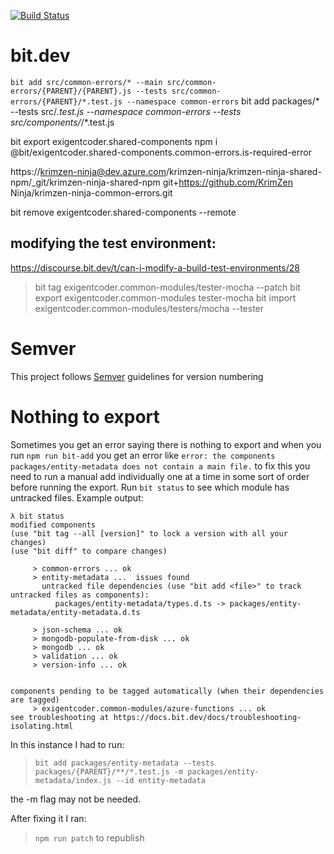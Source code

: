 [![Build Status](https://dev.azure.com/krimzen-ninja/Common%20Modules/_apis/build/status/eXigentCoder.common-modules?branchName=master)](https://dev.azure.com/krimzen-ninja/Common%20Modules/_build/latest?definitionId=1&branchName=master)

# bit.dev

`bit add src/common-errors/* --main src/common-errors/{PARENT}/{PARENT}.js --tests src/common-errors/{PARENT}/*.test.js --namespace common-errors`
bit add packages/* --tests src/*.test.js --namespace common-errors
--tests src/components/*/*.test.js


bit export exigentcoder.shared-components
npm i @bit/exigentcoder.shared-components.common-errors.is-required-error


https://krimzen-ninja@dev.azure.com/krimzen-ninja/krimzen-ninja-shared-npm/_git/krimzen-ninja-shared-npm
git+https://github.com/KrimZen Ninja/krimzen-ninja-common-errors.git

bit remove exigentcoder.shared-components --remote


## modifying the test environment:

https://discourse.bit.dev/t/can-i-modify-a-build-test-environments/28

> bit tag exigentcoder.common-modules/tester-mocha --patch
> bit export exigentcoder.common-modules tester-mocha
> bit import exigentcoder.common-modules/testers/mocha --tester

# Semver

This project follows [Semver](https://semver.org/) guidelines for version numbering

# Nothing to export

Sometimes you get an error saying there is nothing to export and when you run `npm run bit-add` you get an error like `error: the components packages/entity-metadata does not contain a main file.` to fix this you need to run a manual add individually one at a time in some sort of order before running the export. Run `bit status` to see which module has untracked files.
Example output:

```
λ bit status
modified components
(use "bit tag --all [version]" to lock a version with all your changes)
(use "bit diff" to compare changes)

     > common-errors ... ok
     > entity-metadata ...  issues found
       untracked file dependencies (use "bit add <file>" to track untracked files as components):
          packages/entity-metadata/types.d.ts -> packages/entity-metadata/entity-metadata.d.ts

     > json-schema ... ok
     > mongodb-populate-from-disk ... ok
     > mongodb ... ok
     > validation ... ok
     > version-info ... ok


components pending to be tagged automatically (when their dependencies are tagged)
     > exigentcoder.common-modules/azure-functions ... ok
see troubleshooting at https://docs.bit.dev/docs/troubleshooting-isolating.html
```

In this instance I had to run: 
> `bit add packages/entity-metadata --tests packages/{PARENT}/**/*.test.js -m packages/entity-metadata/index.js --id entity-metadata`

the -m flag may not be needed.

After fixing it I ran:

> `npm run patch` to republish
